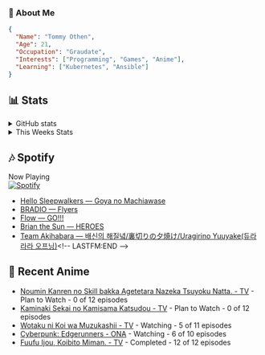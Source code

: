 ### 👋 About Me
```json
{
  "Name": "Tommy Othen",
  "Age": 21,
  "Occupation": "Graudate",
  "Interests": ["Programming", "Games", "Anime"],
  "Learning": ["Kubernetes", "Ansible"]
}
```

## 📊 Stats
<details>
  <summary>GitHub stats</summary>
  <a href="https://github.com/anuraghazra/github-readme-stats">
    <img src="https://github-readme-stats.vercel.app/api?username=tommyothen&show_icons=true&count_private=true&hide=prs,issues">
  </a>
</details>

<details>
  <summary>This Weeks Stats</summary>
  <a href="https://github.com/anuraghazra/github-readme-stats">
    <img src="https://github-readme-stats.vercel.app/api/wakatime?username=tommyothen&cache_seconds=1800&custom_title=Top%20Languages">
  </a>
</details>

## 🎶 Spotify
Now Playing\
[![Spotify](https://novatorem-dasushiasian.vercel.app/api/spotify)](https://open.spotify.com/user/g90805640970)
<!-- LASTFM:START -->
* [Hello Sleepwalkers — Goya no Machiawase](https://www.last.fm/music/Hello+Sleepwalkers/_/Goya+no+Machiawase)
* [BRADIO — Flyers](https://www.last.fm/music/BRADIO/_/Flyers)
* [Flow — GO!!!](https://www.last.fm/music/Flow/_/GO!!!)
* [Brian the Sun — HEROES](https://www.last.fm/music/Brian+the+Sun/_/HEROES)
* [Team Akihabara — 배신의 해질녘/裏切りの夕焼け/Uragirino Yuuyake&lpar;듀라라라 오프닝&rpar;](https://www.last.fm/music/Team+Akihabara/_/%EB%B0%B0%EC%8B%A0%EC%9D%98+%ED%95%B4%EC%A7%88%EB%85%98%2F%E8%A3%8F%E5%88%87%E3%82%8A%E3%81%AE%E5%A4%95%E7%84%BC%E3%81%91%2FUragirino+Yuuyake&lpar;%EB%93%80%EB%9D%BC%EB%9D%BC%EB%9D%BC+%EC%98%A4%ED%94%84%EB%8B%9D&rpar;)<!-- LASTFM:END -->

## 🗻 Recent Anime
<!-- ANIME-LIST:START -->
* [Noumin Kanren no Skill bakka Agetetara Nazeka Tsuyoku Natta. - TV](https://myanimelist.net/anime/51128/Noumin_Kanren_no_Skill_bakka_Agetetara_Nazeka_Tsuyoku_Natta) - Plan to Watch - 0 of 12 episodes
* [Kaminaki Sekai no Kamisama Katsudou - TV](https://myanimelist.net/anime/51693/Kaminaki_Sekai_no_Kamisama_Katsudou) - Plan to Watch - 0 of 12 episodes
* [Wotaku ni Koi wa Muzukashii - TV](https://myanimelist.net/anime/35968/Wotaku_ni_Koi_wa_Muzukashii) - Watching - 5 of 11 episodes
* [Cyberpunk: Edgerunners - ONA](https://myanimelist.net/anime/42310/Cyberpunk__Edgerunners) - Watching - 6 of 10 episodes
* [Fuufu Ijou, Koibito Miman. - TV](https://myanimelist.net/anime/50425/Fuufu_Ijou_Koibito_Miman) - Completed - 12 of 12 episodes<!-- ANIME-LIST:END -->
